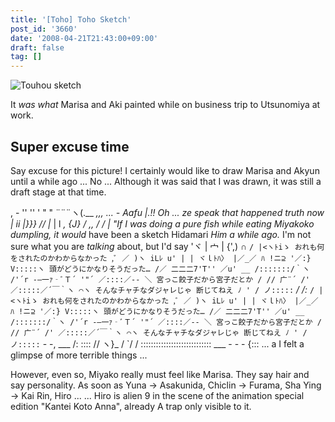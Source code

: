 ```yaml
---
title: '[Toho] Toho Sketch'
post_id: '3660'
date: '2008-04-21T21:43:00+09:00'
draft: false
tag: []
---
```


![Touhou sketch](https://danmaq.com/image/illustrations/th/th_sketch_s.jpg)

It _was what_ Marisa and Aki painted while on business trip to Utsunomiya at work.

## Super excuse time

Say excuse for this picture! I certainly would like to draw Marisa and Akyun until a while ago ... No ... Although it was said that I was drawn, it was still a draft stage at that time.

, \- '' '' ' " " ¨¨¨ヽ(.__ _,,, ... \- Aafu |.!! Oh ... ze speak that happened truth now | ii |}}} // |_ | l _, {J} / ,, / / ​​| "If I was doing a pure fish while eating Miyakoko dumpling, it would_ have been a sketch Hidamari _Him a while ago._ I'm not sure what you are _talking_ about, but I'd say 'ヾ | 宀 | {',) ∩ `/ |<ヽﾄiゝ おれも何をされたのかわからなかった ,ﾞ ／ )ヽ iLﾚ u' | | ヾｌﾄﾊ〉 |／_／ ﾊ !ニ⊇ '／:} V:::::ヽ 頭がどうにかなりそうだった… /／ 二二二7'T'' ／u' __ /:::::::/｀ヽ /'´r -―一ｧ‐ﾞＴ´ '"´ ／::::／-‐ ＼ 宮っこ餃子だから宮子だとか / // 广¨´ /' ／:::::／´￣｀ヽ ⌒ヽ そんなチャチなダジャレじゃ 断じてねえ ﾉ ' / ノ:::::` _/ /:_ `/ |<ヽﾄiゝ おれも何をされたのかわからなかった ,ﾞ ／ )ヽ iLﾚ u' | | ヾｌﾄﾊ〉 |／_／ ﾊ !ニ⊇ '／:} V:::::ヽ 頭がどうにかなりそうだった… /／ 二二二7'T'' ／u' __ /:::::::/｀ヽ /'´r -―一ｧ‐ﾞＴ´ '"´ ／::::／-‐ ＼ 宮っこ餃子だから宮子だとか / // 广¨´ /' ／:::::／´￣｀ヽ ⌒ヽ そんなチャチなダジャレじゃ 断じてねえ ﾉ ' / ノ:::::` \- -, ___ /: :::: // ヽ}_ / `/ / :::::::::::::::::::::::::::: ___ - - - {::: ... a I felt a glimpse of more terrible things ...

However, even so, Miyako really must feel like Marisa. They say hair and say personality. As soon as Yuna → Asakunida, Chiclin → Furama, Sha Ying → Kai Rin, Hiro ... ... Hiro is alien 9 in the scene of the animation special edition "Kantei Koto Anna", already A trap only visible to it.
